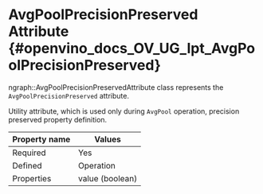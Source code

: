 # AvgPoolPrecisionPreserved Attribute {#openvino_docs_OV_UG_lpt_AvgPoolPrecisionPreserved}

ngraph::AvgPoolPrecisionPreservedAttribute class represents the `AvgPoolPrecisionPreserved` attribute.

Utility attribute, which is used only during `AvgPool` operation, precision preserved property definition. 

| Property name | Values                                       |
|---------------|----------------------------------------------|
| Required      | Yes                                          |
| Defined       | Operation                                    |
| Properties    | value (boolean)                              |
